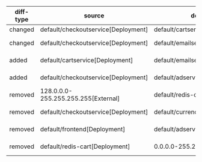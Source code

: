| diff-type | source | destination | ref1 | ref2 | workloads-diff-info |
|-----------|--------|-------------|------|------|---------------------|
| changed | default/checkoutservice[Deployment] | default/cartservice[Deployment] | TCP 7070 | TCP 8000 |  |
| changed | default/checkoutservice[Deployment] | default/emailservice[Deployment] | TCP 8080 | TCP 8080,9555 |  |
| added | default/cartservice[Deployment] | default/emailservice[Deployment] | No Connections | TCP 9555 |  |
| added | default/checkoutservice[Deployment] | default/adservice[Deployment] | No Connections | TCP 9555 |  |
| removed | 128.0.0.0-255.255.255.255[External] | default/redis-cart[Deployment] | All Connections | No Connections |  |
| removed | default/checkoutservice[Deployment] | default/currencyservice[Deployment] | TCP 7000 | No Connections |  |
| removed | default/frontend[Deployment] | default/adservice[Deployment] | TCP 9555 | No Connections |  |
| removed | default/redis-cart[Deployment] | 0.0.0.0-255.255.255.255[External] | All Connections | No Connections |  |